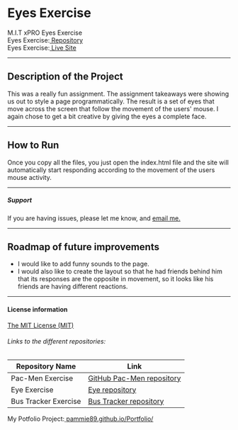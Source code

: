 # Eyes Exercise
M.I.T xPRO Eyes Exercise<br>
Eyes Exercise:<a href="https://github.com/pammie89/Crazy-Eyes"> Repository</a><br>
Eyes Exercise:<a href="https://pammie89.github.io/Crazy-Eyes/"> Live Site</a>
___

## Description of the Project 
This was a really fun assignment. The assignment takeaways were showing us out to style a page programmatically. The result is a set of eyes that move across the screen that follow the movement of the users' mouse. I again chose to get a bit creative by giving the eyes a complete face.
___
## How to Run
Once you copy all the files, you just open the index.html file and the site will automatically start responding according to the movement of the users mouse activity.  
___

##### Support
If you are having issues, please let me know, and <a href="mailto:pamela.afaneh@gmail.com"> email me.</a>
___
## Roadmap of future improvements
- I would like to add funny sounds to the page.  
- I would also like to create the layout so that he had friends behind him that its responses are the opposite in movement, so it looks like his friends are having different reactions.
___
#### License information

<a href="https://github.com/pammie89/Crazy-Eyes/blob/main/License.txt">The MIT License (MIT)</a>

###### Links to the different repositories:
Repository Name  | Link
-------------|--------------------
Pac-Men Exercise | <a href="https://github.com/pammie89/Pac-Men-Exercise">GitHub Pac-Men repository</a>
Eye Exercise | <a href="https://github.com/pammie89/Crazy-Eyes">Eye repository</a>
Bus Tracker Exercise| <a href="https://github.com/pammie89/Real-Time-Bus-Tracker">Bus Tracker repository</a>

My Potfolio Project:<a href="https://pammie89.github.io/Portfolio/"> pammie89.github.io/Portfolio/</a>
